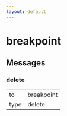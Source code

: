 ```yaml
---
layout: default
---
```


# breakpoint #

## Messages ##

### delete ###

<table>

<tr>
<td>to</td>
<td>breakpoint</td>
</tr>

<tr>
<td>type</td>
<td>delete</td>
</tr>

</table>
